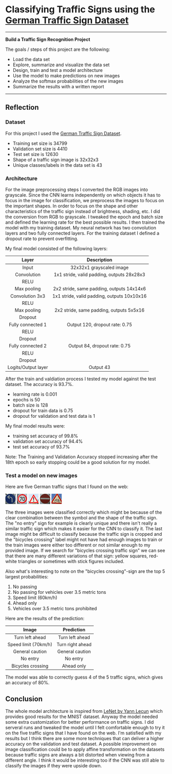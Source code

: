 # **Classifying Traffic Signs using the [German Traffic Sign Dataset](http://benchmark.ini.rub.de/?section=gtsrb&subsection=dataset)**

---

**Build a Traffic Sign Recognition Project**

The goals / steps of this project are the following:
* Load the data set
* Explore, summarize and visualize the data set
* Design, train and test a model architecture
* Use the model to make predictions on new images
* Analyze the softmax probabilities of the new images
* Summarize the results with a written report

---

## Reflection

### Dataset

For this project I used the [German Traffic Sign Dataset](http://benchmark.ini.rub.de/?section=gtsrb&subsection=dataset).

* Training set size is 34799
* Validation set size is 4410
* Test set size is 12630
* Shape of a traffic sign image is 32x32x3
* Unique classes/labels in the data set is 43

### Architecture

For the image preprocessing steps I converted the RGB images into grayscale. Since the CNN learns independently on which objects it has to focus in the image for classification, we  preprocess the images to focus on the important shapes. In order to focus on the shape and other characteristics of the traffic sign instead of brightness, shading, etc. I did the conversion from RGB to grayscale. 
I tweaked the epoch and batch size and defined the learning rate for the best possible results. I then trained the model with my training dataset. My neural network has two convolution layers and two fully connected layers. For the training dataset I defined a dropout rate to prevent overfitting.

My final model consisted of the following layers:

| Layer         		|     Description	        					| 
|:---------------------:|:---------------------------------------------:| 
| Input         		| 32x32x1 grayscaled image 						| 
| Convolution       	| 1x1 stride, valid padding, outputs 28x28x3 	|
| RELU					|												|
| Max pooling	      	| 2x2 stride, same padding, outputs 14x14x6 	|
| Convolution 3x3	    | 1x1 stride, valid padding, outputs 10x10x16	|
| RELU					|												|
| Max pooling	      	| 2x2 stride, same padding, outputs 5x5x16 		|
| Dropout				|												|
| Fully connected 1		| Output 120, dropout rate: 0.75    			|
| RELU					|												|
| Dropout				|												|
| Fully connected 2		| Output 84, dropout rate: 0.75     			|
| RELU					|												|
| Dropout				|												|
| Logits/Output layer   | Output 43 									|
 
After the train and valdiation process I tested my model against the test dataset. The accuracy is 93.7%.

* learning rate is 0.001
* epochs is 50
* batch size is 128
* dropout for train data is 0.75
* dropout for validation and test data is 1

My final model results were:
* training set accuracy of 99.8%
* validation set accuracy of 94.4% 
* test set accuracy of 93.7%

Note: The Training and Validation Accuracy stopped increasing after the 18th epoch so early stopping could be a good solution for my model.

### Test a model on new images

Here are five German traffic signs that I found on the web:

![image1](./traffic-signs-img/1.jpg "Turn left ahead")
![image2](./traffic-signs-img/2.jpg "Speed limit (70km/h)")
![image3](./traffic-signs-img/3.jpg "General caution")
![image4](./traffic-signs-img/4.jpg "No entry")
![image5](./traffic-signs-img/5.jpg "Bicycles crossing")

The three images were classified correctly which might be because of the clear combination between the symbol and the shape of the traffic sign. The "no entry" sign for example is clearly unique and there isn't really a similar traffic sign which makes it easier for the CNN to classify it. The last image might be difficult to classify because the traffic sign is cropped and the "bicycles crossing" label might not have had enough images to train or the train images were either too different or not similar enough to my provided image. If we search for "bicycles crossing traffic sign" we can see that there are many different variations of that sign: yellow squares, red-white triangles or sometimes with stick figures included.

Also what's interesting to note on the "bicycles crossing"-sign are the top 5 largest probabilities:
1. No passing
2. No passing for vehicles over 3.5 metric tons
3. Speed limit (60km/h)
4. Ahead only
5. Vehicles over 3.5 metric tons prohibited

Here are the results of the prediction:

| Image			        |     Prediction	        					| 
|:---------------------:|:---------------------------------------------:| 
| Turn left ahead 		| Turn left ahead								| 
| Speed limit (70km/h)  | Turn right ahead 							|
| General caution       | General caution		     					|
| No entry	      		| No entry				    	 				|
| Bicycles crossing		| Ahead only       							|


The model was able to correctly guess 4 of the 5 traffic signs, which gives an accuracy of 80%. 

## Conclusion

The whole model architecture is inspired from [LeNet by Yann Lecun](http://yann.lecun.com/exdb/lenet/) which provides good results for the MNIST dataset. Anyway the model needed some extra customization for better performance on traffic signs. I did serveral runs and tweaked the model until I felt comfortable enough to try it on the five traffic signs that I have found on the web. 
I'm satisfied with my results but I think there are some more techniques that can deliver a higher accuracy on the validation and test dataset.
A possible improvement on image classification could be to apply affine transformation on the datasets because traffic signs are always a bit distorted when viewing from a different angle. I think it would be interesting too if the CNN was still able to classify the images if they were upside down.
